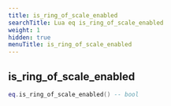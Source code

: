 ```yaml
---
title: is_ring_of_scale_enabled
searchTitle: Lua eq is_ring_of_scale_enabled
weight: 1
hidden: true
menuTitle: is_ring_of_scale_enabled
---
```

## is_ring_of_scale_enabled
```lua
eq.is_ring_of_scale_enabled() -- bool
```
